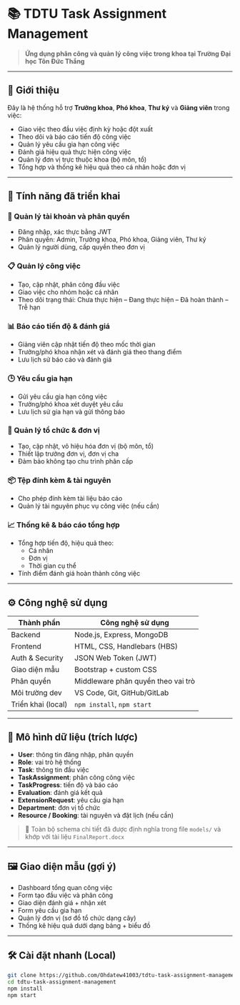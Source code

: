 # 📚 TDTU Task Assignment Management

> **Ứng dụng phân công và quản lý công việc trong khoa tại Trường Đại học Tôn Đức Thắng**

---

## 🧩 Giới thiệu

Đây là hệ thống hỗ trợ **Trưởng khoa**, **Phó khoa**, **Thư ký** và **Giảng viên** trong việc:

- Giao việc theo đầu việc định kỳ hoặc đột xuất
- Theo dõi và báo cáo tiến độ công việc
- Quản lý yêu cầu gia hạn công việc
- Đánh giá hiệu quả thực hiện công việc
- Quản lý đơn vị trực thuộc khoa (bộ môn, tổ)
- Tổng hợp và thống kê hiệu quả theo cá nhân hoặc đơn vị

---

## 🚀 Tính năng đã triển khai

### 🔐 Quản lý tài khoản và phân quyền
- Đăng nhập, xác thực bằng JWT
- Phân quyền: Admin, Trưởng khoa, Phó khoa, Giảng viên, Thư ký
- Quản lý người dùng, cấp quyền theo đơn vị

### 📋 Quản lý công việc
- Tạo, cập nhật, phân công đầu việc
- Giao việc cho nhóm hoặc cá nhân
- Theo dõi trạng thái: Chưa thực hiện – Đang thực hiện – Đã hoàn thành – Trễ hạn

### 📊 Báo cáo tiến độ & đánh giá
- Giảng viên cập nhật tiến độ theo mốc thời gian
- Trưởng/phó khoa nhận xét và đánh giá theo thang điểm
- Lưu lịch sử báo cáo và đánh giá

### 🕒 Yêu cầu gia hạn
- Gửi yêu cầu gia hạn công việc
- Trưởng/phó khoa xét duyệt yêu cầu
- Lưu lịch sử gia hạn và gửi thông báo

### 🏢 Quản lý tổ chức & đơn vị
- Tạo, cập nhật, vô hiệu hóa đơn vị (bộ môn, tổ)
- Thiết lập trưởng đơn vị, đơn vị cha
- Đảm bảo không tạo chu trình phân cấp

### 📦 Tệp đính kèm & tài nguyên
- Cho phép đính kèm tài liệu báo cáo
- Quản lý tài nguyên phục vụ công việc (nếu cần)

### 📈 Thống kê & báo cáo tổng hợp
- Tổng hợp tiến độ, hiệu quả theo:
  - Cá nhân
  - Đơn vị
  - Thời gian cụ thể
- Tính điểm đánh giá hoàn thành công việc

---

## ⚙️ Công nghệ sử dụng

| Thành phần         | Công nghệ sử dụng                         |
|--------------------|-------------------------------------------|
| Backend            | Node.js, Express, MongoDB                 |
| Frontend           | HTML, CSS, Handlebars (HBS)               |
| Auth & Security    | JSON Web Token (JWT)                      |
| Giao diện mẫu      | Bootstrap + custom CSS                    |
| Phân quyền         | Middleware phân quyền theo vai trò        |
| Môi trường dev     | VS Code, Git, GitHub/GitLab               |
| Triển khai (local) | `npm install`, `npm start`                |

---

## 🧠 Mô hình dữ liệu (trích lược)

- **User**: thông tin đăng nhập, phân quyền
- **Role**: vai trò hệ thống
- **Task**: thông tin đầu việc
- **TaskAssignment**: phân công công việc
- **TaskProgress**: tiến độ và báo cáo
- **Evaluation**: đánh giá kết quả
- **ExtensionRequest**: yêu cầu gia hạn
- **Department**: đơn vị tổ chức
- **Resource / Booking**: tài nguyên và đặt lịch (nếu cần)

> 📎 Toàn bộ schema chi tiết đã được định nghĩa trong file `models/` và khớp với tài liệu `FinalReport.docx`

---

## 🖼 Giao diện mẫu (gợi ý)

- Dashboard tổng quan công việc
- Form tạo đầu việc và phân công
- Giao diện đánh giá + nhận xét
- Form yêu cầu gia hạn
- Quản lý đơn vị (sơ đồ tổ chức dạng cây)
- Thống kê hiệu quả dưới dạng bảng + biểu đồ

---

## 🛠️ Cài đặt nhanh (Local)

```bash
git clone https://github.com/Ohdatew41003/tdtu-task-assignment-management.git
cd tdtu-task-assignment-management
npm install
npm start
